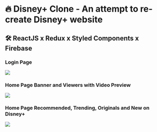 # 🔥 Disney+ Clone - An attempt to re-create Disney+ website

## 🛠  ReactJS x Redux x Styled Components x Firebase


### Login Page

![](Login.gif)

### Home Page Banner and Viewers with Video Preview

![](Home1.gif)

### Home Page Recommended, Trending, Originals and New on Disney+

![](Home2.gif)

